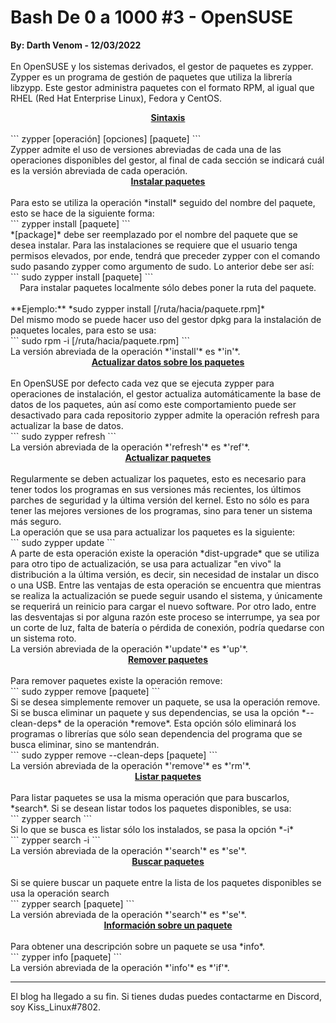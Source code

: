 # Bash De 0 a 1000 #3 - OpenSUSE
<b>By: Darth Venom - 12/03/2022</b>
<br>
<br>
En OpenSUSE y los sistemas derivados, el gestor de paquetes es zypper. Zypper es un programa de gestión de paquetes que utiliza la librería libzypp. Este gestor administra paquetes con el formato RPM, al igual que RHEL (Red Hat Enterprise Linux), Fedora y CentOS.
<br>
<center><b><u>Sintaxis</u></b></center>
<br>
```
zypper [operación] [opciones] [paquete]
```
<br>
Zypper admite el uso de versiones abreviadas de cada una de las operaciones disponibles del gestor, al final de cada sección se indicará cuál es la versión abreviada de cada operación.
<br>
<center><b><u>Instalar paquetes</u></b></center>
<br>
Para esto se utiliza la operación *install* seguido del nombre del paquete, esto se hace de la siguiente forma:
<br>
```
zypper install [paquete]
```
<br>
*[package]* debe ser reemplazado por el nombre del paquete que se desea instalar. Para las instalaciones se requiere que el usuario tenga permisos elevados, por ende, tendrá que preceder zypper con el comando sudo pasando zypper como argumento de sudo. Lo anterior debe ser así:
<br>
```
sudo zypper install [paquete]
```
<br>
<center>Para instalar paquetes localmente sólo debes poner la ruta del paquete.</center>
<br>
**Ejemplo:** *sudo zypper install [/ruta/hacia/paquete.rpm]*
<br>
Del mismo modo se puede hacer uso del gestor dpkg para la instalación de paquetes locales, para esto se usa:
<br>
```
sudo rpm -i [/ruta/hacia/paquete.rpm]
```
<br>
La versión abreviada de la operación *'install'* es *'in'*.
<br>
<center><b><u>Actualizar datos sobre los paquetes</u></b></center>
<br>
En OpenSUSE por defecto cada vez que se ejecuta zypper para operaciones de instalación, el gestor actualiza automáticamente la base de datos de los paquetes, aún así como este comportamiento puede ser desactivado para cada repositorio zypper admite la operación refresh para actualizar la base de datos.
<br>
```
sudo zypper refresh
```
<br>
La versión abreviada de la operación *'refresh'* es *'ref'*.
<br>
<center><b><u>Actualizar paquetes</u></b></center>
<br>
Regularmente se deben actualizar los paquetes, esto es necesario para tener todos los programas en sus versiones más recientes, los últimos parches de seguridad y la última versión del kernel. Esto no sólo es para tener las mejores versiones de los programas, sino para tener un sistema más seguro.
<br>
La operación que se usa para actualizar los paquetes es la siguiente:
<br>
```
sudo zypper update
```
<br>
A parte de esta operación existe la operación *dist-upgrade* que se utiliza para otro tipo de actualización, se usa para actualizar "en vivo" la distribución a la última versión, es decir, sin necesidad de instalar un disco o una USB. Entre las ventajas de esta operación se encuentra que mientras se realiza la actualización se puede seguir usando el sistema, y únicamente se requerirá un reinicio para cargar el nuevo software. Por otro lado, entre las desventajas si por alguna razón este proceso se interrumpe, ya sea por un corte de luz, falta de batería o pérdida de conexión, podría quedarse con un sistema roto.
<br>
La versión abreviada de la operación *'update'* es *'up'*.
<br>
<center><b><u>Remover paquetes</u></b></center>
<br>
Para remover paquetes existe la operación remove:
<br>
```
sudo zypper remove [paquete]
```
<br>
Si se desea simplemente remover un paquete, se usa la operación remove. Si se busca eliminar un paquete y sus dependencias, se usa la opción *--clean-deps* de la operación *remove*. Esta opción sólo eliminará los programas o librerías que sólo sean dependencia del programa que se busca eliminar, sino se mantendrán.
<br>
```
sudo zypper remove --clean-deps [paquete]
```
<br>
La versión abreviada de la operación *'remove'* es *'rm'*.
<br>
<center><b><u>Listar paquetes</u></b></center>
<br>
Para listar paquetes se usa la misma operación que para buscarlos, *search*. Si se desean listar todos los paquetes disponibles, se usa:
<br>
```
zypper search
```
<br>
Si lo que se busca es listar sólo los instalados, se pasa la opción *-i*
<br>
```
zypper search -i
```
<br>
La versión abreviada de la operación *'search'* es *'se'*.
<br>
<center><b><u>Buscar paquetes</u></b></center>
<br>
Si se quiere buscar un paquete entre la lista de los paquetes disponibles se usa la operación search
<br>
```
zypper search [paquete]
```
<br>
La versión abreviada de la operación *'search'* es *'se'*.
<br>
<center><b><u>Información sobre un paquete</u></b></center>
<br>
Para obtener una descripción sobre un paquete se usa *info*.
<br>
```
zypper info [paquete]
```
<br>
La versión abreviada de la operación *'info'* es *'if'*.
<br>
<hr>
El blog ha llegado a su fin. Si tienes dudas puedes contactarme en Discord, soy Kiss_Linux#7802.
